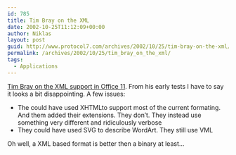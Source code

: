 ```yaml
---
id: 785
title: Tim Bray on the XML
date: 2002-10-25T11:12:09+00:00
author: Niklas
layout: post
guid: http://www.protocol7.com/archives/2002/10/25/tim-bray-on-the-xml/
permalink: /archives/2002/10/25/tim_bray_on_the_xml/
tags:
  - Applications
---
```

<div class='microid-d4d848edb69f07d018f7d4084bdafab99aa2e977'>
  <p>
    <a href="http://lists.xml.org/archives/xml-dev/200210/msg01357.html">Tim Bray on the XML support in Office 11</a>. From his early tests I have to say it looks a bit disappointing. A few issues:
  </p>
  
  <ul>
    <li>
      The could have used XHTMLto support most of the current formating. And them added their extensions. They don&#8217;t. They instead use something very different and ridiculously verbose
    </li>
    <li>
      They could have used SVG to describe WordArt. They still use VML
    </li>
  </ul>
  
  <p>
    Oh well, a XML based format is better then a binary at least&#8230;
  </p>
</div>